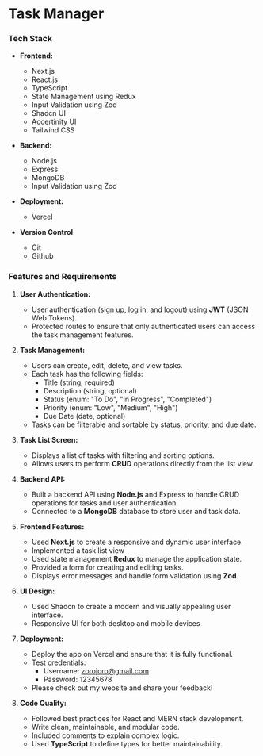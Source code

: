 # Task Manager

### Tech Stack

-   **Frontend:**

    -   Next.js
    -   React.js
    -   TypeScript
    -   State Management using Redux
    -   Input Validation using Zod
    -   Shadcn UI
    -   Accertinity UI
    -   Tailwind CSS

-   **Backend:**

    -   Node.js
    -   Express
    -   MongoDB
    -   Input Validation using Zod

-   **Deployment:**

    -   Vercel

-   **Version Control**
    -   Git
    -   Github

### Features and Requirements

1.  **User Authentication:**

    -   User authentication (sign up, log in, and logout) using **JWT** (JSON Web Tokens).
    -   Protected routes to ensure that only authenticated users can access the task management features.

2.  **Task Management:**

    -   Users can create, edit, delete, and view tasks.
    -   Each task has the following fields:
        -   Title (string, required)
        -   Description (string, optional)
        -   Status (enum: "To Do", "In Progress", "Completed")
        -   Priority (enum: "Low", "Medium", "High")
        -   Due Date (date, optional)
    -   Tasks can be filterable and sortable by status, priority, and due date.

3.  **Task List Screen:**

    -   Displays a list of tasks with filtering and sorting options.
    -   Allows users to perform **CRUD** operations directly from the list view.

4.  **Backend API:**

    -   Built a backend API using **Node.js** and Express to handle CRUD operations for tasks and user authentication.
    -   Connected to a **MongoDB** database to store user and task data.

5.  **Frontend Features:**

    -   Used **Next.js** to create a responsive and dynamic user interface.
    -   Implemented a task list view
    -   Used state management **Redux** to manage the application state.
    -   Provided a form for creating and editing tasks.
    -   Displays error messages and handle form validation using **Zod**.

6.  **UI Design:**

    -   Used Shadcn to create a modern and visually appealing user interface.
    -   Responsive UI for both desktop and mobile devices

7.  **Deployment:**

    -   Deploy the app on Vercel and ensure that it is fully functional.
    -   Test credentials:
        -   Username: zorojoro@gmail.com
        -   Password: 12345678
    -   Please check out my website and share your feedback!

8.  **Code Quality:**

    -   Followed best practices for React and MERN stack development.
    -   Write clean, maintainable, and modular code.
    -   Included comments to explain complex logic.
    -   Used **TypeScript** to define types for better maintainability.
